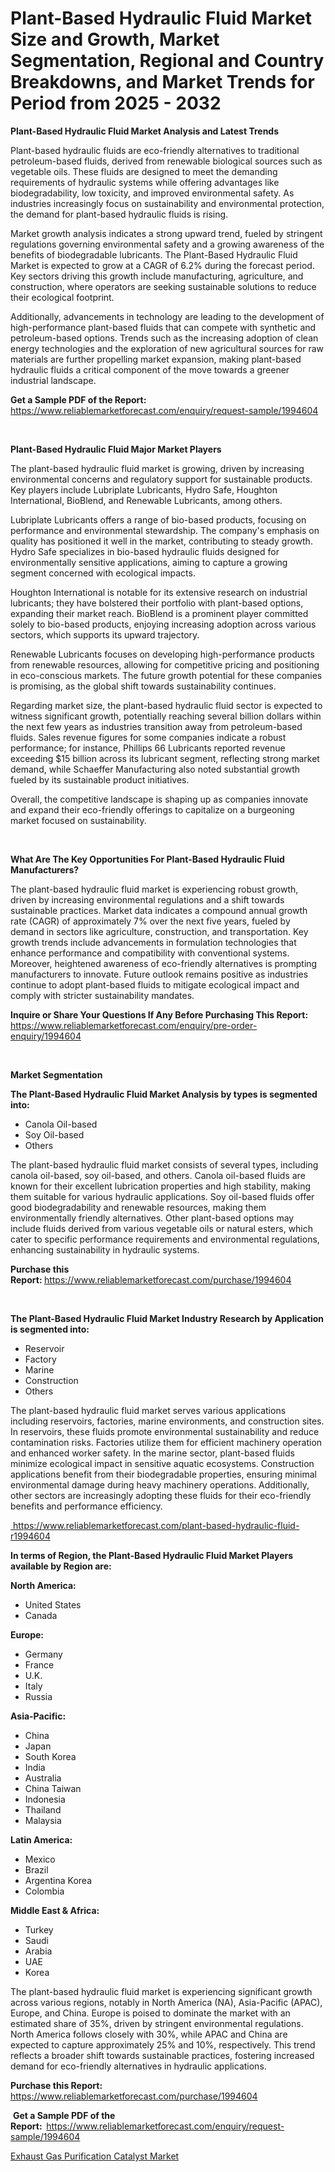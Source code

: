<p><h1>Plant-Based Hydraulic Fluid Market Size and Growth, Market Segmentation, Regional and Country Breakdowns, and Market Trends for Period from 2025 -  2032</h1></p><p><strong>Plant-Based Hydraulic Fluid Market Analysis and Latest Trends</strong></p>
<p><p>Plant-based hydraulic fluids are eco-friendly alternatives to traditional petroleum-based fluids, derived from renewable biological sources such as vegetable oils. These fluids are designed to meet the demanding requirements of hydraulic systems while offering advantages like biodegradability, low toxicity, and improved environmental safety. As industries increasingly focus on sustainability and environmental protection, the demand for plant-based hydraulic fluids is rising.</p><p>Market growth analysis indicates a strong upward trend, fueled by stringent regulations governing environmental safety and a growing awareness of the benefits of biodegradable lubricants. The Plant-Based Hydraulic Fluid Market is expected to grow at a CAGR of 6.2% during the forecast period. Key sectors driving this growth include manufacturing, agriculture, and construction, where operators are seeking sustainable solutions to reduce their ecological footprint. </p><p>Additionally, advancements in technology are leading to the development of high-performance plant-based fluids that can compete with synthetic and petroleum-based options. Trends such as the increasing adoption of clean energy technologies and the exploration of new agricultural sources for raw materials are further propelling market expansion, making plant-based hydraulic fluids a critical component of the move towards a greener industrial landscape.</p></p>
<p><strong>Get a Sample PDF of the Report:&nbsp;</strong> <a href="https://www.reliablemarketforecast.com/enquiry/request-sample/1994604?utm_campaign=2458&utm_medium=2&utm_source=Github&utm_content=ia&utm_term=03042025&utm_id=plant-based-hydraulic-fluid">https://www.reliablemarketforecast.com/enquiry/request-sample/1994604</a></p>
<p>&nbsp;</p>
<p><strong>Plant-Based Hydraulic Fluid Major Market Players</strong></p>
<p><p>The plant-based hydraulic fluid market is growing, driven by increasing environmental concerns and regulatory support for sustainable products. Key players include Lubriplate Lubricants, Hydro Safe, Houghton International, BioBlend, and Renewable Lubricants, among others.</p><p>Lubriplate Lubricants offers a range of bio-based products, focusing on performance and environmental stewardship. The company's emphasis on quality has positioned it well in the market, contributing to steady growth. Hydro Safe specializes in bio-based hydraulic fluids designed for environmentally sensitive applications, aiming to capture a growing segment concerned with ecological impacts.</p><p>Houghton International is notable for its extensive research on industrial lubricants; they have bolstered their portfolio with plant-based options, expanding their market reach. BioBlend is a prominent player committed solely to bio-based products, enjoying increasing adoption across various sectors, which supports its upward trajectory.</p><p>Renewable Lubricants focuses on developing high-performance products from renewable resources, allowing for competitive pricing and positioning in eco-conscious markets. The future growth potential for these companies is promising, as the global shift towards sustainability continues.</p><p>Regarding market size, the plant-based hydraulic fluid sector is expected to witness significant growth, potentially reaching several billion dollars within the next few years as industries transition away from petroleum-based fluids. Sales revenue figures for some companies indicate a robust performance; for instance, Phillips 66 Lubricants reported revenue exceeding $15 billion across its lubricant segment, reflecting strong market demand, while Schaeffer Manufacturing also noted substantial growth fueled by its sustainable product initiatives.</p><p>Overall, the competitive landscape is shaping up as companies innovate and expand their eco-friendly offerings to capitalize on a burgeoning market focused on sustainability.</p></p>
<p>&nbsp;</p>
<p><strong>What Are The Key Opportunities For Plant-Based Hydraulic Fluid Manufacturers?</strong></p>
<p><p>The plant-based hydraulic fluid market is experiencing robust growth, driven by increasing environmental regulations and a shift towards sustainable practices. Market data indicates a compound annual growth rate (CAGR) of approximately 7% over the next five years, fueled by demand in sectors like agriculture, construction, and transportation. Key growth trends include advancements in formulation technologies that enhance performance and compatibility with conventional systems. Moreover, heightened awareness of eco-friendly alternatives is prompting manufacturers to innovate. Future outlook remains positive as industries continue to adopt plant-based fluids to mitigate ecological impact and comply with stricter sustainability mandates.</p></p>
<p><strong>Inquire or Share Your Questions If Any Before Purchasing This Report:</strong> <a href="https://www.reliablemarketforecast.com/enquiry/pre-order-enquiry/1994604?utm_campaign=2458&utm_medium=2&utm_source=Github&utm_content=ia&utm_term=03042025&utm_id=plant-based-hydraulic-fluid">https://www.reliablemarketforecast.com/enquiry/pre-order-enquiry/1994604</a></p>
<p>&nbsp;</p>
<p><strong>Market Segmentation</strong></p>
<p><strong>The Plant-Based Hydraulic Fluid Market Analysis by types is segmented into:</strong></p>
<p><ul><li>Canola Oil-based</li><li>Soy Oil-based</li><li>Others</li></ul></p>
<p><p>The plant-based hydraulic fluid market consists of several types, including canola oil-based, soy oil-based, and others. Canola oil-based fluids are known for their excellent lubrication properties and high stability, making them suitable for various hydraulic applications. Soy oil-based fluids offer good biodegradability and renewable resources, making them environmentally friendly alternatives. Other plant-based options may include fluids derived from various vegetable oils or natural esters, which cater to specific performance requirements and environmental regulations, enhancing sustainability in hydraulic systems.</p></p>
<p><strong>Purchase this Report:&nbsp;</strong><a href="https://www.reliablemarketforecast.com/purchase/1994604?utm_campaign=2458&utm_medium=2&utm_source=Github&utm_content=ia&utm_term=03042025&utm_id=plant-based-hydraulic-fluid">https://www.reliablemarketforecast.com/purchase/1994604</a></p>
<p>&nbsp;</p>
<p><strong>The Plant-Based Hydraulic Fluid Market Industry Research by Application is segmented into:</strong></p>
<p><ul><li>Reservoir</li><li>Factory</li><li>Marine</li><li>Construction</li><li>Others</li></ul></p>
<p><p>The plant-based hydraulic fluid market serves various applications including reservoirs, factories, marine environments, and construction sites. In reservoirs, these fluids promote environmental sustainability and reduce contamination risks. Factories utilize them for efficient machinery operation and enhanced worker safety. In the marine sector, plant-based fluids minimize ecological impact in sensitive aquatic ecosystems. Construction applications benefit from their biodegradable properties, ensuring minimal environmental damage during heavy machinery operations. Additionally, other sectors are increasingly adopting these fluids for their eco-friendly benefits and performance efficiency.</p></p>
<p><a href="https://www.reliablemarketforecast.com/plant-based-hydraulic-fluid-r1994604?utm_campaign=2458&utm_medium=2&utm_source=Github&utm_content=ia&utm_term=03042025&utm_id=plant-based-hydraulic-fluid">&nbsp;https://www.reliablemarketforecast.com/plant-based-hydraulic-fluid-r1994604</a></p>
<p><strong>In terms of Region, the Plant-Based Hydraulic Fluid Market Players available by Region are:</strong></p>
<p>
    <p> <strong> North America: </strong>
        <ul>
            <li>United States</li>
            <li>Canada</li>
        </ul>
        </p> 
    <p> <strong> Europe: </strong>
        <ul>
            <li>Germany</li>
            <li>France</li>
            <li>U.K.</li>
            <li>Italy</li>
            <li>Russia</li>
        </ul>
        </p> 
    <p> <strong> Asia-Pacific: </strong>
        <ul>
            <li>China</li>
            <li>Japan</li>
            <li>South Korea</li>
            <li>India</li>
            <li>Australia</li>
            <li>China Taiwan</li>
            <li>Indonesia</li>
            <li>Thailand</li>
            <li>Malaysia</li>
        </ul>
        </p> 
    <p> <strong> Latin America: </strong>
        <ul>
            <li>Mexico</li>
            <li>Brazil</li>
            <li>Argentina Korea</li>
            <li>Colombia</li>
        </ul>
        </p> 
    <p> <strong> Middle East & Africa: </strong>
        <ul>
            <li>Turkey</li>
            <li>Saudi</li>
            <li>Arabia</li>
            <li>UAE</li>
            <li>Korea</li>
        </ul>
    </p>
    </p>
<p><p>The plant-based hydraulic fluid market is experiencing significant growth across various regions, notably in North America (NA), Asia-Pacific (APAC), Europe, and China. Europe is poised to dominate the market with an estimated share of 35%, driven by stringent environmental regulations. North America follows closely with 30%, while APAC and China are expected to capture approximately 25% and 10%, respectively. This trend reflects a broader shift towards sustainable practices, fostering increased demand for eco-friendly alternatives in hydraulic applications.</p></p>
<p><strong>Purchase this Report: </strong><a href="https://www.reliablemarketforecast.com/purchase/1994604?utm_campaign=2458&utm_medium=2&utm_source=Github&utm_content=ia&utm_term=03042025&utm_id=plant-based-hydraulic-fluid">https://www.reliablemarketforecast.com/purchase/1994604</a></p>
<p>&nbsp;<strong>Get a Sample PDF of the Report:&nbsp;&nbsp;</strong><a href="https://www.reliablemarketforecast.com/enquiry/request-sample/1994604?utm_campaign=2458&utm_medium=2&utm_source=Github&utm_content=ia&utm_term=03042025&utm_id=plant-based-hydraulic-fluid">https://www.reliablemarketforecast.com/enquiry/request-sample/1994604</a></p>
<p><strong></strong></p>
<p><p><a href="https://github.com/maclarensidney/Market-Research-Report-List-1/blob/main/exhaust-gas-purification-catalyst-market.md?utm_campaign=2458&utm_medium=2&utm_source=Github&utm_content=ia&utm_term=03042025&utm_id=plant-based-hydraulic-fluid">Exhaust Gas Purification Catalyst Market</a></p></p>